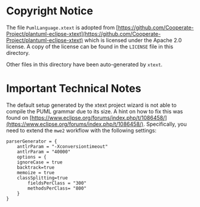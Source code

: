 # Copyright Notice

The file `PumlLanguage.xtext` is adopted from [https://github.com/Cooperate-Project/plantuml-eclipse-xtext](https://github.com/Cooperate-Project/plantuml-eclipse-xtext)
which is licensed under the Apache 2.0 license.
A copy of the license can be found in the `LICENSE` file in this directory.

Other files in this directory have been auto-generated by `xtext`.


# Important Technical Notes

The default setup generated by the xtext project wizard is not able to compile the PUML grammar due to its size.
A hint on how to fix this was found on [https://www.eclipse.org/forums/index.php/t/1086458/](https://www.eclipse.org/forums/index.php/t/1086458/).
Specifically, you need to extend the `mwe2` workflow with the following settings:
```
parserGenerator = {
    antlrParam = "-Xconversiontimeout"
    antlrParam = "40000"
    options = {
    ignoreCase = true
    backtrack=true
    memoize = true
    classSplitting=true
        fieldsPerClass = "300"
        methodsPerClass= "800"
    }
}
```
